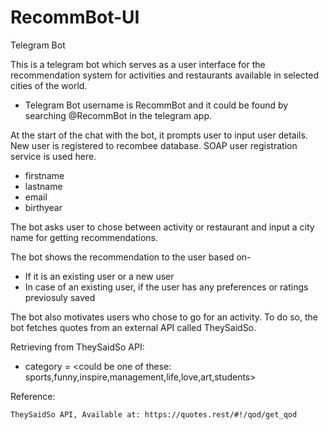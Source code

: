 # RecommBot-UI
Telegram Bot

This is a telegram bot which serves as a user interface for the recommendation system for activities and restaurants available in selected cities of the world.

- Telegram Bot username is RecommBot and it could be found by searching @RecommBot in the telegram app.

At the start of the chat with the bot, it prompts user to input user details. New user is registered to recombee database. SOAP user registration service is used here.
- firstname
- lastname
- email
- birthyear

The bot asks user to chose between activity or restaurant and input a city name for getting recommendations.

The bot shows the recommendation to the user based on-
- If it is an existing user or a new user
- In case of an existing user, if the user has any preferences or ratings previosuly saved

The bot also motivates users who chose to go for an activity. To do so, the bot fetches quotes from an external API called TheySaidSo.

Retrieving from TheySaidSo API:
- category = <could be one of these: sports,funny,inspire,management,life,love,art,students>

Reference:

    TheySaidSo API, Available at: https://quotes.rest/#!/qod/get_qod







